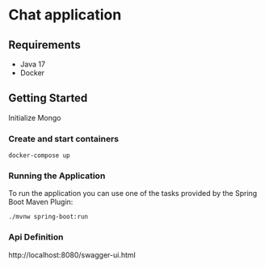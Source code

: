 # Chat application

## Requirements

- Java 17
- Docker
## Getting Started

Initialize Mongo

### Create and start containers
```Shell
docker-compose up
```


### Running the Application

To run the application you can use one of the tasks provided by the Spring Boot Maven Plugin:

```Shell
./mvnw spring-boot:run
```

### Api Definition
http://localhost:8080/swagger-ui.html